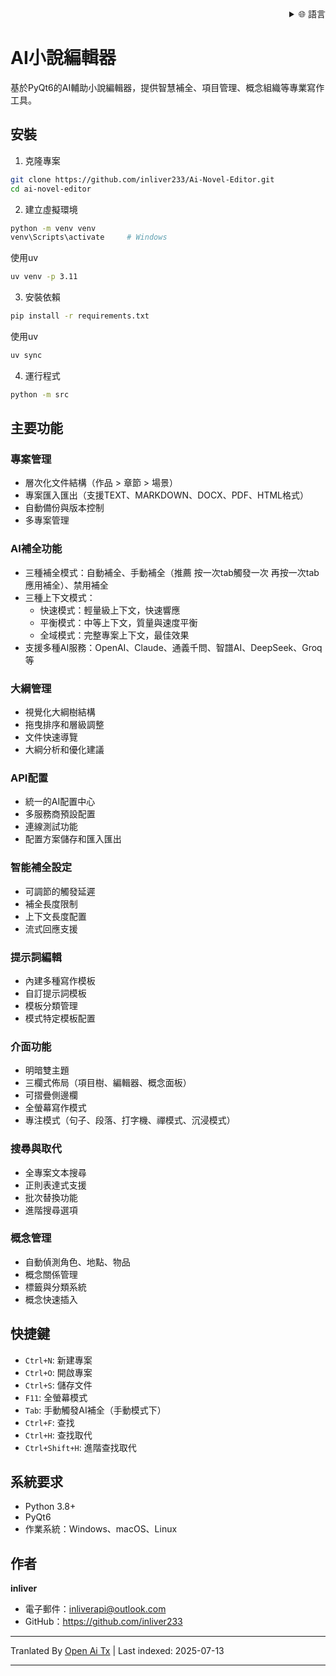 <div align="right">
  <details>
    <summary >🌐 語言</summary>
    <div>
      <div align="right">
        <p><a href="https://openaitx.github.io/view.html?user=inliver233&project=Ai-Novel-Editor&lang=en">English</a></p>
        <p><a href="https://openaitx.github.io/view.html?user=inliver233&project=Ai-Novel-Editor&lang=zh-CN">簡體中文</a></p>
        <p><a href="https://openaitx.github.io/view.html?user=inliver233&project=Ai-Novel-Editor&lang=zh-TW">繁體中文</a></p>
        <p><a href="https://openaitx.github.io/view.html?user=inliver233&project=Ai-Novel-Editor&lang=ja">日本語</a></p>
        <p><a href="https://openaitx.github.io/view.html?user=inliver233&project=Ai-Novel-Editor&lang=ko">한국어</a></p>
        <p><a href="https://openaitx.github.io/view.html?user=inliver233&project=Ai-Novel-Editor&lang=hi">हिन्दी</a></p>
        <p><a href="https://openaitx.github.io/view.html?user=inliver233&project=Ai-Novel-Editor&lang=th">ไทย</a></p>
        <p><a href="https://openaitx.github.io/view.html?user=inliver233&project=Ai-Novel-Editor&lang=fr">Français</a></p>
        <p><a href="https://openaitx.github.io/view.html?user=inliver233&project=Ai-Novel-Editor&lang=de">Deutsch</a></p>
        <p><a href="https://openaitx.github.io/view.html?user=inliver233&project=Ai-Novel-Editor&lang=es">Español</a></p>
        <p><a href="https://openaitx.github.io/view.html?user=inliver233&project=Ai-Novel-Editor&lang=it">Itapano</a></p>
        <p><a href="https://openaitx.github.io/view.html?user=inliver233&project=Ai-Novel-Editor&lang=ru">Русский</a></p>
        <p><a href="https://openaitx.github.io/view.html?user=inliver233&project=Ai-Novel-Editor&lang=pt">Português</a></p>
        <p><a href="https://openaitx.github.io/view.html?user=inliver233&project=Ai-Novel-Editor&lang=nl">Nederlands</a></p>
        <p><a href="https://openaitx.github.io/view.html?user=inliver233&project=Ai-Novel-Editor&lang=pl">Polski</a></p>
        <p><a href="https://openaitx.github.io/view.html?user=inliver233&project=Ai-Novel-Editor&lang=ar">العربية</a></p>
        <p><a href="https://openaitx.github.io/view.html?user=inliver233&project=Ai-Novel-Editor&lang=fa">فارسی</a></p>
        <p><a href="https://openaitx.github.io/view.html?user=inliver233&project=Ai-Novel-Editor&lang=tr">Türkçe</a></p>
        <p><a href="https://openaitx.github.io/view.html?user=inliver233&project=Ai-Novel-Editor&lang=vi">Tiếng Việt</a></p>
        <p><a href="https://openaitx.github.io/view.html?user=inliver233&project=Ai-Novel-Editor&lang=id">Bahasa Indonesia</a></p>
      </div>
    </div>
  </details>
</div>

# AI小說編輯器

基於PyQt6的AI輔助小說編輯器，提供智慧補全、項目管理、概念組織等專業寫作工具。

## 安裝

1. 克隆專案
```bash
git clone https://github.com/inliver233/Ai-Novel-Editor.git
cd ai-novel-editor
```

2. 建立虛擬環境
```bash
python -m venv venv
venv\Scripts\activate     # Windows
```
使用uv
```bash
uv venv -p 3.11
```
3. 安裝依賴
```bash
pip install -r requirements.txt
```
使用uv
```bash
uv sync
```


4. 運行程式
```bash
python -m src
```

## 主要功能

### 專案管理
- 層次化文件結構（作品 > 章節 > 場景）
- 專案匯入匯出（支援TEXT、MARKDOWN、DOCX、PDF、HTML格式）
- 自動備份與版本控制
- 多專案管理
### AI補全功能
- 三種補全模式：自動補全、手動補全（推薦 按一次tab觸發一次 再按一次tab應用補全）、禁用補全
- 三種上下文模式：
  - 快速模式：輕量級上下文，快速響應
  - 平衡模式：中等上下文，質量與速度平衡
  - 全域模式：完整專案上下文，最佳效果
- 支援多種AI服務：OpenAI、Claude、通義千問、智譜AI、DeepSeek、Groq等

### 大綱管理
- 視覺化大綱樹結構
- 拖曳排序和層級調整
- 文件快速導覽
- 大綱分析和優化建議

### API配置
- 統一的AI配置中心
- 多服務商預設配置
- 連線測試功能
- 配置方案儲存和匯入匯出
### 智能補全設定
- 可調節的觸發延遲
- 補全長度限制
- 上下文長度配置
- 流式回應支援

### 提示詞編輯
- 內建多種寫作模板
- 自訂提示詞模板
- 模板分類管理
- 模式特定模板配置

### 介面功能
- 明暗雙主題
- 三欄式佈局（項目樹、編輯器、概念面板）
- 可摺疊側邊欄
- 全螢幕寫作模式
- 專注模式（句子、段落、打字機、禪模式、沉浸模式）

### 搜尋與取代
- 全專案文本搜尋
- 正則表達式支援
- 批次替換功能
- 進階搜尋選項

### 概念管理
- 自動偵測角色、地點、物品
- 概念關係管理
- 標籤與分類系統
- 概念快速插入

## 快捷鍵

- `Ctrl+N`: 新建專案
- `Ctrl+O`: 開啟專案
- `Ctrl+S`: 儲存文件
- `F11`: 全螢幕模式
- `Tab`: 手動觸發AI補全（手動模式下）
- `Ctrl+F`: 查找
- `Ctrl+H`: 查找取代
- `Ctrl+Shift+H`: 進階查找取代
## 系統要求

- Python 3.8+
- PyQt6
- 作業系統：Windows、macOS、Linux

## 作者

**inliver**
- 電子郵件：inliverapi@outlook.com  
- GitHub：https://github.com/inliver233

---

Tranlated By [Open Ai Tx](https://github.com/OpenAiTx/OpenAiTx) | Last indexed: 2025-07-13

---